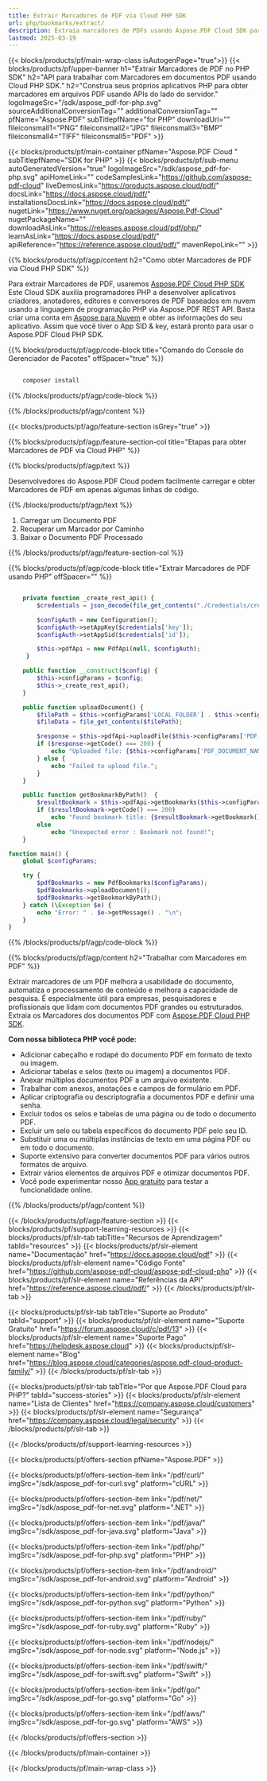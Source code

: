 ```yaml
---
title: Extrair Marcadores de PDF via Cloud PHP SDK
url: php/bookmarks/extract/
description: Extraia marcadores de PDFs usando Aspose.PDF Cloud SDK para PHP. Recupere programaticamente a estrutura do documento.
lastmod: 2025-03-19
---
```


{{< blocks/products/pf/main-wrap-class isAutogenPage="true">}}
{{< blocks/products/pf/upper-banner h1="Extrair Marcadores de PDF no PHP SDK" h2="API para trabalhar com Marcadores em documentos PDF usando Cloud PHP SDK." h2="Construa seus próprios aplicativos PHP para obter marcadores em arquivos PDF usando APIs do lado do servidor." logoImageSrc="/sdk/aspose_pdf-for-php.svg" sourceAdditionalConversionTag="" additionalConversionTag="" pfName="Aspose.PDF" subTitlepfName="for PHP" downloadUrl="" fileiconsmall1="PNG" fileiconsmall2="JPG" fileiconsmall3="BMP" fileiconsmall4="TIFF" fileiconsmall5="PDF" >}}

{{< blocks/products/pf/main-container pfName="Aspose.PDF Cloud " subTitlepfName="SDK for PHP" >}}
{{< blocks/products/pf/sub-menu autoGeneratedVersion="true" logoImageSrc="/sdk/aspose_pdf-for-php.svg" apiHomeLink="" codeSamplesLink="https://github.com/aspose-pdf-cloud" liveDemosLink="https://products.aspose.cloud/pdf/" docsLink="https://docs.aspose.cloud/pdf/" installationsDocsLink="https://docs.aspose.cloud/pdf/" nugetLink="https://www.nuget.org/packages/Aspose.Pdf-Cloud" nugetPackageName="" downloadAsLink="https://releases.aspose.cloud/pdf/php/" learnAsLink="https://docs.aspose.cloud/pdf/" apiReference="https://reference.aspose.cloud/pdf/" mavenRepoLink="" >}}

{{% blocks/products/pf/agp/content h2="Como obter Marcadores de PDF via Cloud PHP SDK" %}}

Para extrair Marcadores de PDF, usaremos
[Aspose.PDF Cloud PHP SDK](https://products.aspose.cloud/pdf/php/)
Este Cloud SDK auxilia programadores PHP a desenvolver aplicativos criadores, anotadores, editores e conversores de PDF baseados em nuvem usando a linguagem de programação PHP via Aspose.PDF REST API. Basta criar uma conta em [Aspose para Nuvem](https://dashboard.aspose.cloud/#/apps) e obter as informações do seu aplicativo. Assim que você tiver o App SID & key, estará pronto para usar o Aspose.PDF Cloud PHP SDK.

{{% blocks/products/pf/agp/code-block title="Comando do Console do Gerenciador de Pacotes" offSpacer="true" %}}

```bash
     
    composer install

```

{{% /blocks/products/pf/agp/code-block %}}

{{% /blocks/products/pf/agp/content %}}

{{< blocks/products/pf/agp/feature-section isGrey="true" >}}

{{% blocks/products/pf/agp/feature-section-col title="Etapas para obter Marcadores de PDF via Cloud PHP" %}}

{{% blocks/products/pf/agp/text %}}

Desenvolvedores do Aspose.PDF Cloud podem facilmente carregar e obter Marcadores de PDF em apenas algumas linhas de código.

{{% /blocks/products/pf/agp/text %}}

1. Carregar um Documento PDF
1. Recuperar um Marcador por Caminho
1. Baixar o Documento PDF Processado

{{% /blocks/products/pf/agp/feature-section-col %}}


{{% blocks/products/pf/agp/code-block title="Extrair Marcadores de PDF usando PHP" offSpacer="" %}}

```php

    private function _create_rest_api() {
        $credentials = json_decode(file_get_contents("./Credentials/credentials.json"), true);

        $configAuth = new Configuration();
        $configAuth->setAppKey($credentials['key']);
        $configAuth->setAppSid($credentials['id']);

        $this->pdfApi = new PdfApi(null, $configAuth);
     }

    public function __construct($config) {
        $this->configParams = $config;
        $this->_create_rest_api();
    }

    public function uploadDocument() {
        $filePath = $this->configParams['LOCAL_FOLDER'] . $this->configParams['PDF_DOCUMENT_NAME'];
        $fileData = file_get_contents($filePath);

        $response = $this->pdfApi->uploadFile($this->configParams['PDF_DOCUMENT_NAME'], $fileData);
        if ($response->getCode() === 200) {
            echo "Uploaded file: {$this->configParams['PDF_DOCUMENT_NAME']}\n";
        } else {
            echo "Failed to upload file.";
        }
    }

    public function getBookmarkByPath()  {
        $resultBookmark = $this->pdfApi->getBookmarks($this->configParams['PDF_DOCUMENT_NAME'], $this->configParams['BOOKMARK_PATH']);
        if ($resultBookmark->getCode() === 200) 
            echo "Found bookmark title: {$resultBookmark->getBookmark()->getTitle()}";
        else
            echo "Unexpected error : Bookmark not found!";
    }

function main() {
    global $configParams;

    try {
        $pdfBookmarks = new PdfBookmarks($configParams);
        $pdfBookmarks->uploadDocument();
        $pdfBookmarks->getBookmarkByPath();
    } catch (\Exception $e) {
        echo "Error: " . $e->getMessage() . "\n";
    }
}
```

{{% /blocks/products/pf/agp/code-block %}}

{{% blocks/products/pf/agp/content h2="Trabalhar com Marcadores em PDF" %}}

Extrair marcadores de um PDF melhora a usabilidade do documento, automatiza o processamento de conteúdo e melhora a capacidade de pesquisa. É especialmente útil para empresas, pesquisadores e profissionais que lidam com documentos PDF grandes ou estruturados.
Extraia os Marcadores dos documentos PDF com [Aspose.PDF Cloud PHP SDK](https://products.aspose.cloud/pdf/php/).

**Com nossa biblioteca PHP você pode:**

+ Adicionar cabeçalho e rodapé do documento PDF em formato de texto ou imagem.
+ Adicionar tabelas e selos (texto ou imagem) a documentos PDF.
+ Anexar múltiplos documentos PDF a um arquivo existente.
+ Trabalhar com anexos, anotações e campos de formulário em PDF.
+ Aplicar criptografia ou descriptografia a documentos PDF e definir uma senha.
+ Excluir todos os selos e tabelas de uma página ou de todo o documento PDF.
+ Excluir um selo ou tabela específicos do documento PDF pelo seu ID.
+ Substituir uma ou múltiplas instâncias de texto em uma página PDF ou em todo o documento.
+ Suporte extensivo para converter documentos PDF para vários outros formatos de arquivo.
+ Extrair vários elementos de arquivos PDF e otimizar documentos PDF.
+ Você pode experimentar nosso [App gratuito](https://products.aspose.app/pdf/family) para testar a funcionalidade online.

{{% /blocks/products/pf/agp/content %}}

{{< /blocks/products/pf/agp/feature-section >}}
{{< blocks/products/pf/support-learning-resources >}}
{{< blocks/products/pf/slr-tab tabTitle="Recursos de Aprendizagem" tabId="resources" >}}
{{< blocks/products/pf/slr-element name="Documentação" href="https://docs.aspose.cloud/pdf" >}}
{{< blocks/products/pf/slr-element name="Código Fonte" href="https://github.com/aspose-pdf-cloud/aspose-pdf-cloud-php" >}}
{{< blocks/products/pf/slr-element name="Referências da API" href="https://reference.aspose.cloud/pdf/" >}}
{{< /blocks/products/pf/slr-tab >}}

{{< blocks/products/pf/slr-tab tabTitle="Suporte ao Produto" tabId="support" >}}
{{< blocks/products/pf/slr-element name="Suporte Gratuito" href="https://forum.aspose.cloud/c/pdf/13" >}}
{{< blocks/products/pf/slr-element name="Suporte Pago" href="https://helpdesk.aspose.cloud" >}}
{{< blocks/products/pf/slr-element name="Blog" href="https://blog.aspose.cloud/categories/aspose.pdf-cloud-product-family/" >}}
{{< /blocks/products/pf/slr-tab >}}

{{< blocks/products/pf/slr-tab tabTitle="Por que Aspose.PDF Cloud para PHP?" tabId="success-stories" >}}
{{< blocks/products/pf/slr-element name="Lista de Clientes" href="https://company.aspose.cloud/customers" >}}
{{< blocks/products/pf/slr-element name="Segurança" href="https://company.aspose.cloud/legal/security" >}}
{{< /blocks/products/pf/slr-tab >}}

{{< /blocks/products/pf/support-learning-resources >}}

{{< blocks/products/pf/offers-section pfName="Aspose.PDF" >}}

{{< blocks/products/pf/offers-section-item link="/pdf/curl/" imgSrc="/sdk/aspose_pdf-for-curl.svg" platform="cURL" >}}

{{< blocks/products/pf/offers-section-item link="/pdf/net/" imgSrc="/sdk/aspose_pdf-for-net.svg" platform=".NET" >}}

{{< blocks/products/pf/offers-section-item link="/pdf/java/" imgSrc="/sdk/aspose_pdf-for-java.svg" platform="Java" >}}

{{< blocks/products/pf/offers-section-item link="/pdf/php/" imgSrc="/sdk/aspose_pdf-for-php.svg" platform="PHP" >}}

{{< blocks/products/pf/offers-section-item link="/pdf/android/" imgSrc="/sdk/aspose_pdf-for-android.svg" platform="Android" >}}

{{< blocks/products/pf/offers-section-item link="/pdf/python/" imgSrc="/sdk/aspose_pdf-for-python.svg" platform="Python" >}}

{{< blocks/products/pf/offers-section-item link="/pdf/ruby/" imgSrc="/sdk/aspose_pdf-for-ruby.svg" platform="Ruby" >}}

{{< blocks/products/pf/offers-section-item link="/pdf/nodejs/" imgSrc="/sdk/aspose_pdf-for-node.svg" platform="Node.js" >}}

{{< blocks/products/pf/offers-section-item link="/pdf/swift/" imgSrc="/sdk/aspose_pdf-for-swift.svg" platform="Swift" >}}

{{< blocks/products/pf/offers-section-item link="/pdf/go/" imgSrc="/sdk/aspose_pdf-for-go.svg" platform="Go" >}}

{{< blocks/products/pf/offers-section-item link="/pdf/aws/" imgSrc="/sdk/aspose_pdf-for-go.svg" platform="AWS" >}}

{{< /blocks/products/pf/offers-section >}}

<!-- sobrearquivo Termina -->

{{< /blocks/products/pf/main-container >}}

{{< /blocks/products/pf/main-wrap-class >}}
